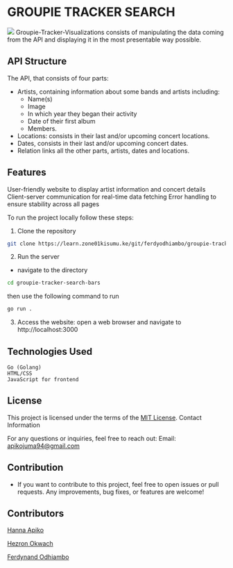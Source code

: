 # GROUPIE TRACKER SEARCH
![](https://webcasa.com/wp-content/uploads/2024/02/how-to-choose-the-best-web-designing-company-for-your-business.png)
Groupie-Tracker-Visualizations consists of manipulating the data coming from the API and displaying it in the most presentable way possible.

## API Structure
The API, that consists of four parts:
* Artists, containing information about some bands and artists including:
   * Name(s)
   * Image
   * In which year they began their activity
   * Date of their first album
   * Members.
* Locations: consists in their last and/or upcoming concert locations.
* Dates, consists in their last and/or upcoming concert dates.
* Relation links all the other parts, artists, dates and locations.

## Features
User-friendly website to display artist information and concert details
Client-server communication for real-time data fetching
Error handling to ensure stability across all pages

To run the project locally follow these steps:
1. Clone the repository
```bash
git clone https://learn.zone01kisumu.ke/git/ferdyodhiambo/groupie-tracker-search-bar.git
```

2. Run the server
- navigate to the directory
```bash
cd groupie-tracker-search-bars
``` 
then use the following command to run
```bash
go run .
```

3. Access the website: open a web browser and navigate to  http://localhost:3000

## Technologies Used

    Go (Golang)
    HTML/CSS
    JavaScript for frontend

## License

This project is licensed under the terms of the [MIT License](./LICENSE).
Contact Information

For any questions or inquiries, feel free to reach out:
    Email: apikojuma94@gmail.com

## Contribution
* If you want to contribute to this project, feel free to open issues or pull requests. Any improvements, bug fixes, or features are welcome!

## Contributors

[Hanna Apiko](https://github.com/hanapiko)

[Hezron Okwach](https://github.com/hezronokwach)

[Ferdynand Odhiambo](https://github.com/MeFerdi)
